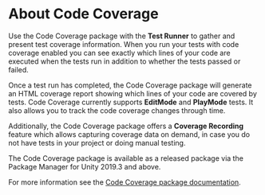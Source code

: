 # About Code Coverage

Use the Code Coverage package with the **Test Runner** to gather and present test coverage information. When you run
your tests with code coverage enabled you can see exactly which lines of your code are executed when the tests run in
addition to whether the tests passed or failed.

Once a test run has completed, the Code Coverage package will generate an HTML coverage report showing which lines of
your code are covered by tests. Code Coverage currently supports **EditMode** and **PlayMode** tests. It also allows you
to track the code coverage changes through time.

Additionally, the Code Coverage package offers a **Coverage Recording** feature which allows capturing coverage data on
demand, in case you do not have tests in your project or doing manual testing.

The Code Coverage package is available as a released package via the Package Manager for Unity 2019.3 and above.

For more information see
the [Code Coverage package documentation](https://docs.unity3d.com/Packages/com.unity.testtools.codecoverage@latest).
